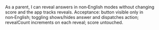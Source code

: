 As a parent, I can reveal answers in non‑English modes without changing score and the app tracks reveals.
Acceptance: button visible only in non‑English; toggling shows/hides answer and dispatches action; revealCount increments on each reveal; score untouched.